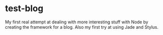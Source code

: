 test-blog
=========

My first real attempt at dealing with more interesting stuff with Node by creating the framework for a blog. Also my first try at using Jade and Stylus.